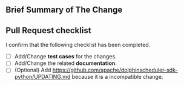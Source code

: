 <!--Thanks for you contribute to Apache DolphinScheduler Python API, You can see more detail about contributing in https://github.com/apache/dolphinscheduler-sdk-python/DEVELOP.md .-->

## Brief Summary of The Change

<!--Please include `fixes: #XXXX(ISSUE_NUMBER)` to automatically close any corresponding issue when the pull request is merged. Alternatively if not fully closed you can say `related: #XXXX(ISSUE_NUMBER)`.-->

## Pull Request checklist

I confirm that the following checklist has been completed.

- [ ] Add/Change **test cases** for the changes.
- [ ] Add/Change the related **documentation**.
- [ ] (Optional) Add https://github.com/apache/dolphinscheduler-sdk-python/UPDATING.md because it is a incompatible change.

